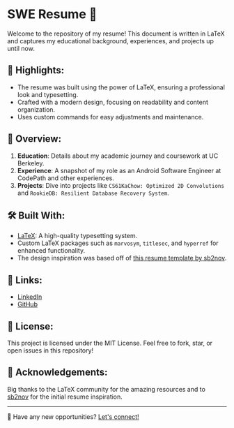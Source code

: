 # SWE Resume 🚀

Welcome to the repository of my resume! This document is written in LaTeX and captures my educational background, experiences, and projects up until now.

## 🌟 Highlights:
- The resume was built using the power of LaTeX, ensuring a professional look and typesetting.
- Crafted with a modern design, focusing on readability and content organization.
- Uses custom commands for easy adjustments and maintenance.

## 📖 Overview:
1. **Education**: Details about my academic journey and coursework at UC Berkeley.
2. **Experience**: A snapshot of my role as an Android Software Engineer at CodePath and other experiences.
3. **Projects**: Dive into projects like `CS61KaChow: Optimized 2D Convolutions` and `RookieDB: Resilient Database Recovery System`.

## 🛠️ Built With:
- [LaTeX](https://www.latex-project.org/): A high-quality typesetting system.
- Custom LaTeX packages such as `marvosym`, `titlesec`, and `hyperref` for enhanced functionality.
- The design inspiration was based off of [this resume template by sb2nov](https://github.com/sb2nov/resume).

## 🔗 Links:
- [LinkedIn](https://linkedin.com/in/adnan-aman)
- [GitHub](https://github.com/plsBoost)

## 📝 License:
This project is licensed under the MIT License. Feel free to fork, star, or open issues in this repository!

## 🙌 Acknowledgements:
Big thanks to the LaTeX community for the amazing resources and to [sb2nov](https://github.com/sb2nov/resume) for the initial resume inspiration.

---

💼 Have any new opportunities? [Let's connect!](mailto:adnan_aman@berkeley.edu)
